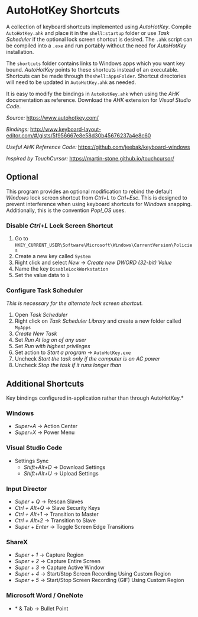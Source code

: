 # AutoHotKey Shortcuts

A collection of keyboard shortcuts implemented using *AutoHotKey*. Compile `AutoHotKey.ahk` and place it in the `shell:startup` folder or use *Task Scheduler* if the optional lock screen shortcut is desired. The `.ahk` script can be compiled into a `.exe` and run portably without the need for *AutoHotKey* installation. 

The `shortcuts` folder contains links to Windows apps which you want key bound. *AutoHotKey* points to these shortcuts instead of an executable. Shortcuts can be made through the`shell:AppsFolder`. Shortcut directories will need to be updated in `AutoHotKey.ahk` as needed.

It is easy to modify the bindings in `AutoHotKey.ahk` when using the *AHK* documentation as reference. Download the *AHK* extension for *Visual Studio Code*.

*Source:* <https://www.autohotkey.com/>

*Bindings:* <http://www.keyboard-layout-editor.com/#/gists/5f956667e8e58d30b45676237a4e8c60>

*Useful AHK Reference Code:* <https://github.com/jeebak/keyboard-windows>

*Inspired by TouchCursor:* <https://martin-stone.github.io/touchcursor/>

## Optional

This program provides an optional modification to rebind the default *Windows* lock screen shortcut from *Ctrl+L* to *Ctrl+Esc*. This is designed to prevent interference when using keyboard shortcuts for *Windows* snapping. Additionally, this is the convention *Pop!_OS* uses.

### Disable *Ctrl+L* Lock Screen Shortcut

1. Go to `HKEY_CURRENT_USER\Software\Microsoft\Windows\CurrentVersion\Policies`
2. Create a new key called `System`
3. Right click and select *New* &rarr; *Create new DWORD (32-bit) Value*
4. Name the key `DisableLockWorkstation`
5. Set the value data to `1`

### Configure Task Scheduler

*This is necessary for the alternate lock screen shortcut.*

1. Open *Task Scheduler*
2. Right click on *Task Scheduler Library* and create a new folder called `MyApps`
3. *Create New Task*
4. Set *Run At log on of any user*
5. Set *Run with highest privileges*
6. Set action to *Start a program* &rarr; `AutoHotKey.exe`
7. Uncheck *Start the task only if the computer is on AC power*
8. Uncheck *Stop the task if it runs longer than*

## Additional Shortcuts

Key bindings configured in-application rather than through AutoHotKey.*

### Windows

* *Super+A* &rarr; Action Center
* *Super+X* &rarr; Power Menu

### Visual Studio Code

* Settings Sync
  * *Shift+Alt+D* &rarr; Download Settings
  * *Shift+Alt+U* &rarr; Upload Settings

### Input Director

* *Super + Q* &rarr; Rescan Slaves
* *Ctrl + Alt+Q* &rarr; Slave Security Keys
* *Ctrl + Alt+1* &rarr; Transition to Master
* *Ctrl + Alt+2* &rarr; Transition to Slave
* *Super + Enter* &rarr; Toggle Screen Edge Transitions

### ShareX

* *Super + 1* &rarr; Capture Region
* *Super + 2* &rarr; Capture Entire Screen
* *Super + 3* &rarr; Capture Active Window
* *Super + 4* &rarr; Start/Stop Screen Recording Using Custom Region
* *Super + 5* &rarr; Start/Stop Screen Recording (GIF) Using Custom Region

### Microsoft Word / OneNote

* \* & Tab &rarr; Bullet Point




